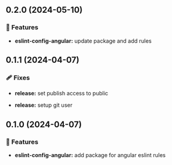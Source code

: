 ## 0.2.0 (2024-05-10)


### 🚀 Features

- **eslint-config-angular:** update package and add rules

## 0.1.1 (2024-04-07)


### 🩹 Fixes

- **release:** set publish access to public

- **release:** setup git user

## 0.1.0 (2024-04-07)


### 🚀 Features

- **eslint-config-angular:** add package for angular eslint rules